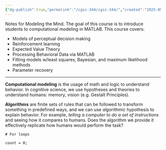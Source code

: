 ```yaml
---
{"dg-publish":true,"permalink":"/cgsc-344/cgsc-344/","created":"2025-09-16T09:49:11.219-07:00","updated":"2025-09-22T15:38:52.974-07:00"}
---
```


Notes for Modeling the Mind.  The goal of this course is to introduce students to computational modeling in MATLAB. This course covers:
- Models of perceptual decision making
- Reinforcement learning
- Expected Value Theory
- Processing Behavioral Data via MATLAB
- Fitting models w/least squares, Bayesian, and maximum likelihood methods
- Parameter recovery

---
**Computational modeling** is the usage of math and logic to understand behavior. In cognitive science, we use hypotheses and theories to understand humans: memory, vision (e.g. Gestalt Principles). 

**Algorithms** are finite sets of rules that can be followed to transform something in predefined ways, and we can use *algorithmic* hypothesis to explain behavior. For example, *telling a computer to do a set of instructions* and seeing how it compares to humans. Does the algorithm we provide it effectively replicate how humans would perform the task?



```
# For loops

count = 0; 

```